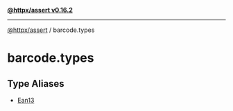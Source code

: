 [**@httpx/assert v0.16.2**](../README.md)

***

[@httpx/assert](../README.md) / barcode.types

# barcode.types

## Type Aliases

- [Ean13](type-aliases/Ean13.md)
